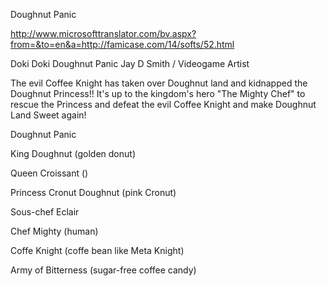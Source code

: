 Doughnut Panic

http://www.microsofttranslator.com/bv.aspx?from=&to=en&a=http://famicase.com/14/softs/52.html

Doki Doki Doughnut Panic
Jay D Smith / Videogame Artist

The evil Coffee Knight has taken over Doughnut land and kidnapped the Doughnut Princess!! It's up to the kingdom's hero "The Mighty Chef" to rescue the Princess and defeat the evil Coffee Knight and make Doughnut Land Sweet again!



Doughnut Panic


King Doughnut (golden donut)

Queen Croissant ()

Princess Cronut Doughnut (pink Cronut)

Sous-chef Eclair

Chef Mighty (human)

Coffe Knight (coffe bean like Meta Knight)

Army of Bitterness (sugar-free coffee candy)

